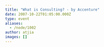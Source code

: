 ```yaml
---
title: "What is Consulting? - by Accenture"
date: 2007-10-22T01:05:00.000Z
type: event
aliases:
  - /node/1002
author: atjia
images: []
---
```


